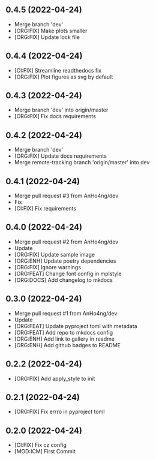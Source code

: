 ## 0.4.5 (2022-04-24)


- Merge branch 'dev'
- [ORG:FIX] Make plots smaller
- [ORG:FIX] Update lock file

## 0.4.4 (2022-04-24)


- [CI:FIX] Streamline readthedocs fix
- [ORG:FIX] Plot figures as svg by default

## 0.4.3 (2022-04-24)


- Merge branch 'dev' into origin/master
- [ORG:FIX] Fix docs requirements

## 0.4.2 (2022-04-24)


- Merge branch 'dev'
- [ORG:FIX] Update docs requirements
- Merge remote-tracking branch 'origin/master' into dev

## 0.4.1 (2022-04-24)


- Merge pull request #3 from AnHo4ng/dev
- Fix
- [CI:FIX] Fix requirements

## 0.4.0 (2022-04-24)


- Merge pull request #2 from AnHo4ng/dev
- Update
- [ORG:FIX] Update sample image
- [ORG:ENH] Update poetry dependencies
- [ORG:FIX] Ignore warnings
- [ORG:FEAT] Change font config in mplstyle
- [ORG:DOCS] Add changelog to mkdocs

## 0.3.0 (2022-04-24)


- Merge pull request #1 from AnHo4ng/dev
- Update
- [ORG:FEAT] Update pyproject toml with metadata
- [ORG:FEAT] Add repo to mkdocs config
- [ORG:ENH] Add link to gallery in readme
- [ORG:ENH] Add github badges to README

## 0.2.2 (2022-04-24)


- [ORG:FIX] Add apply_style to init

## 0.2.1 (2022-04-24)


- [ORG:FIX] Fix errro in pyproject toml

## 0.2.0 (2022-04-24)


- [CI:FIX] Fix cz config
- [MOD:ICM] First Commit
